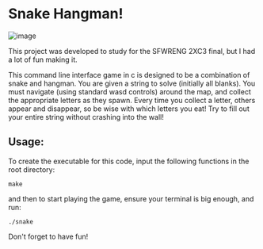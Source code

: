 # Snake Hangman!

![image](https://github.com/user-attachments/assets/21440519-cfed-4a95-bea6-0bce3c23d683)

This project was developed to study for the SFWRENG 2XC3 final, but I had a lot of fun making it.

This command line interface game in c is designed to be a combination of snake and hangman. You are given a string to solve (initially all blanks). You must navigate (using standard wasd controls) around the map, and collect the appropriate letters as they spawn. Every time you collect a letter, others appear and disappear, so be wise with which letters you eat! Try to fill out your entire string without crashing into the wall!

## Usage:
To create the executable for this code, input the following functions in the root directory:
```
make
```
and then to start playing the game, ensure your terminal is big enough, and run:
```
./snake
```

Don't forget to have fun!
